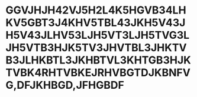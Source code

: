 # GGVJHJH42VJ5H2L4K5HGVB34LHKV5GBT3J4KHV5TBL43JKH5V43JH5V43JLHV53LJH5VT3LJH5TVG3LJH5VTB3HJK5TV3JHVTBL3JHKTVB3JLHKBTL3JKHBTVL3KHTGB3HJKTVBK4RHTVBKEJRHVBGTDJKBNFVG,DFJKHBGD,JFHGBDF
